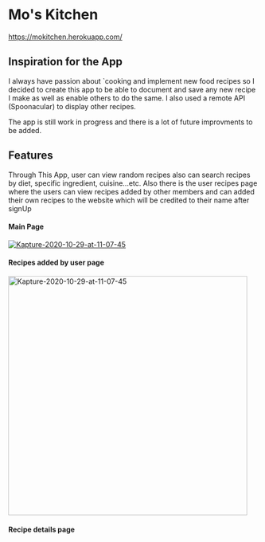 # Mo's Kitchen

https://mokitchen.herokuapp.com/

## Inspiration for the App

I always have passion about `cooking and implement new food recipes so I
decided to create this app to be able to document and save any new recipe
I make as well as enable others to do the same. I also used a remote API
(Spoonacular) to display other recipes.

The app is still work in progress and there is a lot of future improvments
to be added.

## Features

Through This App, user can view random recipes also can search recipes by
diet, specific ingredient, cuisine...etc. Also there is the user recipes
page where the users can view recipes added by other members and can added
their own recipes to the website which will be credited to their name
after signUp

#### Main Page

<a href="https://ibb.co/F7fdHRj"><img src="https://i.ibb.co/f0KTDjP/Kapture-2020-10-29-at-11-07-45.gif" alt="Kapture-2020-10-29-at-11-07-45" border="0" /></a>

#### Recipes added by user page

<a href="https://ibb.co/F7fdHRj"><img src="https://i.ibb.co/f0KTDjP/Kapture-2020-10-29-at-11-07-45.gif" alt="Kapture-2020-10-29-at-11-07-45" border="0" style="width: 30rem;" /></a>

#### Recipe details page


